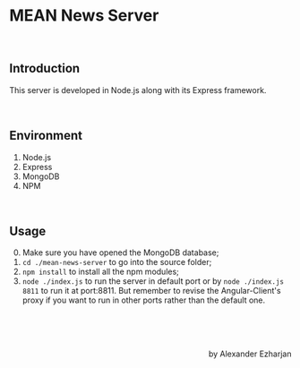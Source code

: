 # MEAN News Server

<br>


## Introduction
This server is developed in Node.js along with its Express framework.

<br>

## Environment

1. Node.js
2. Express
3. MongoDB
4. NPM 


<br>

## Usage

0. Make sure you have opened the MongoDB database;
1. `cd ./mean-news-server` to go into the source folder;
2. `npm install` to install all the npm modules;
3. `node ./index.js` to run the server in default port or by `node ./index.js 8811` to run it at port:8811. But remember to revise the Angular-Client's proxy if you want to run in other ports rather than the default one.


<br><br><br>

<p align="right">by Alexander Ezharjan</p>

